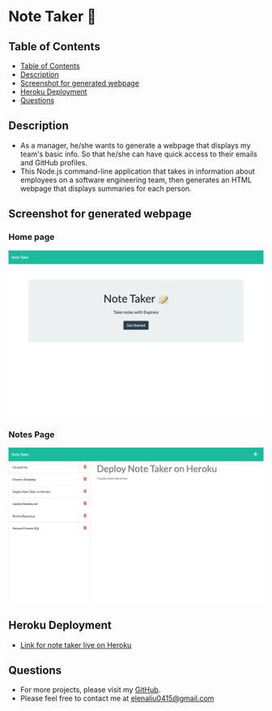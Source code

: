 # Note Taker 📝 

## Table of Contents

- [Table of Contents](#table-of-contents)
- [Description](#description)
- [Screenshot for generated webpage](#screenshot-for-generated-webpage)
- [Heroku Deployment](#heroku-deployment)
- [Questions](#questions)

## Description 
- As a manager, he/she wants to generate a webpage that displays my team's basic info. So that he/she can have quick access to their emails and GitHub profiles. 
- This Node.js command-line application that takes in information about employees on a software engineering team, then generates an HTML webpage that displays summaries for each person. 

## Screenshot for generated webpage
### Home page
![screenshot1](./public/assets/image/screenshot1.png)
### Notes Page
![screenshot2](./public/assets/image/screenshot2.png)


## Heroku Deployment
- [Link for note taker live on Heroku](https://note-taker-by-elena.herokuapp.com/)

## Questions
- For more projects, please visit my [GitHub](https://github.com/elenaliu0415). 
- Please feel free to contact me at elenaliu0415@gmail.com